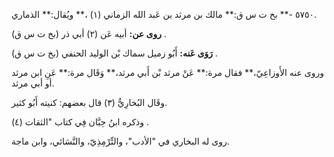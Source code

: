٥٧٥٠ -** بخ ت س ق:** مالك بن مرثد بن عَبد الله الزماني (١) ،** ويُقال:** الذماري.

**روى عن:** أبيه عَن (٢) أبي ذر (بخ ت س ق) .

**رَوَى عَنه:** أَبُو زميل سماك بْن الوليد الحنفي (بخ ت س ق) .

وروى عنه الأَوزاعِيّ،** فقال مرة:** عَنْ مرثد بْن أَبي مرثد،** وَقَال مرة:** عَنِ ابن مرثد أو أبي مرثد.

وقَال البُخارِيُّ (٣) قال بعضهم: كنيته أَبُو كثير.

وذكره ابنُ حِبَّان فِي كتاب "الثقات (٤) .

روى له البخاري في "الأدب"، والتِّرْمِذِيّ، والنَّسَائي، وابن ماجة.